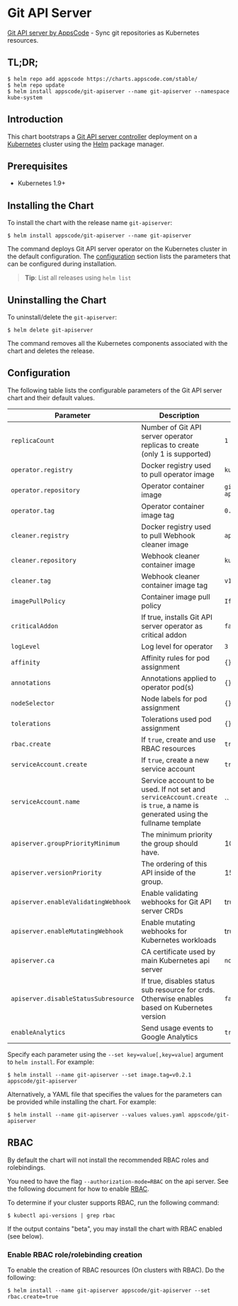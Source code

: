 # Git API Server
[Git API server by AppsCode](https://github.com/kube-ci/git-apiserver) - Sync git repositories as Kubernetes resources.

## TL;DR;

```console
$ helm repo add appscode https://charts.appscode.com/stable/
$ helm repo update
$ helm install appscode/git-apiserver --name git-apiserver --namespace kube-system
```

## Introduction

This chart bootstraps a [Git API server controller](https://github.com/kube-ci/git-apiserver) deployment on a [Kubernetes](http://kubernetes.io) cluster using the [Helm](https://helm.sh) package manager.

## Prerequisites

- Kubernetes 1.9+

## Installing the Chart

To install the chart with the release name `git-apiserver`:

```console
$ helm install appscode/git-apiserver --name git-apiserver
```

The command deploys Git API server operator on the Kubernetes cluster in the default configuration. The [configuration](#configuration) section lists the parameters that can be configured during installation.

> **Tip**: List all releases using `helm list`

## Uninstalling the Chart

To uninstall/delete the `git-apiserver`:

```console
$ helm delete git-apiserver
```

The command removes all the Kubernetes components associated with the chart and deletes the release.

## Configuration

The following table lists the configurable parameters of the Git API server chart and their default values.

| Parameter                            | Description                                                       | Default            |
| ------------------------------------ | ----------------------------------------------------------------- | ------------------ |
| `replicaCount`                       | Number of Git API server operator replicas to create (only 1 is supported) | `1`                |
| `operator.registry`                  | Docker registry used to pull operator image                       | `kubeci`         |
| `operator.repository`                | Operator container image                                          | `git-apiserver`            |
| `operator.tag`                       | Operator container image tag                                      | `0.1.0`            |
| `cleaner.registry`                   | Docker registry used to pull Webhook cleaner image                | `appscode`         |
| `cleaner.repository`                 | Webhook cleaner container image                                   | `kubectl`          |
| `cleaner.tag`                        | Webhook cleaner container image tag                               | `v1.11`            |
| `imagePullPolicy`                    | Container image pull policy                                       | `IfNotPresent`     |
| `criticalAddon`                      | If true, installs Git API server operator as critical addon                | `false`            |
| `logLevel`                           | Log level for operator                                            | `3`                |
| `affinity`                           | Affinity rules for pod assignment                                 | `{}`               |
| `annotations`                        | Annotations applied to operator pod(s)                            | `{}`               |
| `nodeSelector`                       | Node labels for pod assignment                                    | `{}`               |
| `tolerations`                        | Tolerations used pod assignment                                   | `{}`               |
| `rbac.create`                        | If `true`, create and use RBAC resources                          | `true`             |
| `serviceAccount.create`              | If `true`, create a new service account                           | `true`             |
| `serviceAccount.name`                | Service account to be used. If not set and `serviceAccount.create` is `true`, a name is generated using the fullname template | `` |
| `apiserver.groupPriorityMinimum`     | The minimum priority the group should have.                       | 10000              |
| `apiserver.versionPriority`          | The ordering of this API inside of the group.                     | 15                 |
| `apiserver.enableValidatingWebhook`  | Enable validating webhooks for Git API server CRDs                         | true               |
| `apiserver.enableMutatingWebhook`    | Enable mutating webhooks for Kubernetes workloads                 | true               |
| `apiserver.ca`                       | CA certificate used by main Kubernetes api server                 | `not-ca-cert`      |
| `apiserver.disableStatusSubresource` | If true, disables status sub resource for crds. Otherwise enables based on Kubernetes version | `false`            |
| `enableAnalytics`                    | Send usage events to Google Analytics                             | `true`             |


Specify each parameter using the `--set key=value[,key=value]` argument to `helm install`. For example:

```console
$ helm install --name git-apiserver --set image.tag=v0.2.1 appscode/git-apiserver
```

Alternatively, a YAML file that specifies the values for the parameters can be provided while
installing the chart. For example:

```console
$ helm install --name git-apiserver --values values.yaml appscode/git-apiserver
```

## RBAC

By default the chart will not install the recommended RBAC roles and rolebindings.

You need to have the flag `--authorization-mode=RBAC` on the api server. See the following document for how to enable [RBAC](https://kubernetes.io/docs/admin/authorization/rbac/).

To determine if your cluster supports RBAC, run the following command:

```console
$ kubectl api-versions | grep rbac
```

If the output contains "beta", you may install the chart with RBAC enabled (see below).

### Enable RBAC role/rolebinding creation

To enable the creation of RBAC resources (On clusters with RBAC). Do the following:

```console
$ helm install --name git-apiserver appscode/git-apiserver --set rbac.create=true
```
